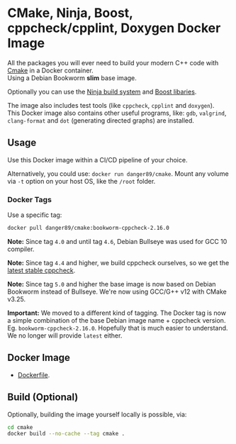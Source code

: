 # CMake, Ninja, Boost, cppcheck/cpplint, Doxygen Docker Image

All the packages you will ever need to build your modern C++ code with [Cmake](https://cmake.org/) in a Docker container.  
Using a Debian Bookworm **slim** base image.

Optionally you can use the [Ninja build system](https://ninja-build.org/) and [Boost libaries](https://www.boost.org/).

The image also includes test tools (like `cppcheck`, `cpplint` and `doxygen`).  
This Docker image also contains other useful programs, like: `gdb`, `valgrind`, `clang-format` and `dot` (generating directed graphs) are installed.


## Usage

Use this Docker image within a CI/CD pipeline of your choice.

Alternatively, you could use: `docker run danger89/cmake`. Mount any volume via `-t` option on your host OS, like the `/root` folder.

### Docker Tags

Use a specific tag:

```sh
docker pull danger89/cmake:bookworm-cppcheck-2.16.0
```

**Note:** Since tag `4.0` and until tag `4.6`, Debian Bullseye was used for GCC 10 compiler.

**Note:** Since tag `4.4` and higher, we build cppcheck ourselves, so we get the [latest stable cppcheck](https://cppcheck.sourceforge.io/).

**Note:** Since tag `5.0` and higher the base image is now based on Debian Bookworm instead of Bullseye. We're now using GCC/G++ v12 with CMake v3.25.

**Important:** We moved to a different kind of tagging. The Docker tag is now a simple combination of the base Debian image name + cppcheck version. Eg. `bookworm-cppcheck-2.16.0`. Hopefully that is much easier to understand. We no longer will provide `latest` either.

## Docker Image

- [Dockerfile](https://gitlab.melroy.org/melroy/docker-images/-/blob/main/cmake/Dockerfile).

## Build (Optional)

Optionally, building the image yourself locally is possible, via:

```sh
cd cmake
docker build --no-cache --tag cmake .
```
